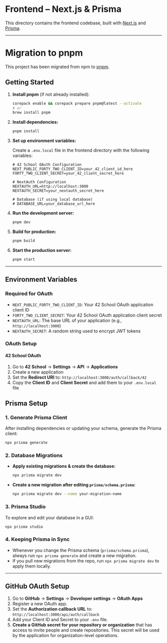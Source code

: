# Frontend – Next.js & Prisma

This directory contains the frontend codebase, built with [Next.js](https://nextjs.org/) and [Prisma](https://www.prisma.io/).

---

# Migration to pnpm

This project has been migrated from npm to [pnpm](https://pnpm.io/).

## Getting Started

1. **Install pnpm** (if not already installed):

   ```sh
   corepack enable && corepack prepare pnpm@latest --activate
   # or
   brew install pnpm
   ```

2. **Install dependencies:**

   ```sh
   pnpm install
   ```

3. **Set up environment variables:**

   Create a `.env.local` file in the frontend directory with the following variables:

   ```env
   # 42 School OAuth Configuration
   NEXT_PUBLIC_FORTY_TWO_CLIENT_ID=your_42_client_id_here
   FORTY_TWO_CLIENT_SECRET=your_42_client_secret_here

   # NextAuth Configuration
   NEXTAUTH_URL=http://localhost:3000
   NEXTAUTH_SECRET=your_nextauth_secret_here

   # Database (if using local database)
   # DATABASE_URL=your_database_url_here
   ```

4. **Run the development server:**

   ```sh
   pnpm dev
   ```

5. **Build for production:**

   ```sh
   pnpm build
   ```

6. **Start the production server:**
   ```sh
   pnpm start
   ```

---

## Environment Variables

### Required for OAuth

- `NEXT_PUBLIC_FORTY_TWO_CLIENT_ID`: Your 42 School OAuth application client ID
- `FORTY_TWO_CLIENT_SECRET`: Your 42 School OAuth application client secret
- `NEXTAUTH_URL`: The base URL of your application (e.g., `http://localhost:3000`)
- `NEXTAUTH_SECRET`: A random string used to encrypt JWT tokens

### OAuth Setup

#### 42 School OAuth

1. Go to **42 School** → **Settings** → **API** → **Applications**
2. Create a new application
3. Set the **Redirect URI** to: `http://localhost:3000/auth/callback/42`
4. Copy the **Client ID** and **Client Secret** and add them to your `.env.local` file

## Prisma Setup

### 1. Generate Prisma Client

After installing dependencies or updating your schema, generate the Prisma client:

```bash
npx prisma generate
```

### 2. Database Migrations

- **Apply existing migrations & create the database:**
  ```bash
  npx prisma migrate dev
  ```
- **Create a new migration after editing `prisma/schema.prisma`:**
  ```bash
  npx prisma migrate dev --name your-migration-name
  ```

### 3. Prisma Studio

To explore and edit your database in a GUI:

```bash
npx prisma studio
```

### 4. Keeping Prisma in Sync

- Whenever you change the Prisma schema (`prisma/schema.prisma`), always run `npx prisma generate` and create a new migration.
- If you pull new migrations from the repo, run `npx prisma migrate dev` to apply them locally.

---

## GitHub OAuth Setup

1. Go to **GitHub** → **Settings** → **Developer settings** → **OAuth Apps**
2. Register a new OAuth app.
3. Set the **Authorization callback URL** to:
   `http://localhost:3000/api/auth/callback`
4. Add your Client ID and Secret to your `.env` file.
5. **Create a GitHub secret for your repository or organization** that has access to invite people and create repositories. This secret will be used by the application for organization-level operations.
